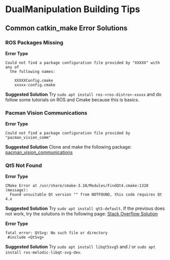 # DualManipulation Building Tips

## Common catkin_make Error Solutions

### ROS Packages Missing

**Error Type**
```
Could not find a package configuration file provided by "XXXXX" with any of
  the following names:

    XXXXXConfig.cmake
    xxxxx-config.cmake
```
**Suggested Solution**
Try `sudo apt install ros-<ros-distro>-xxxxx` and do follow some tutorials on ROS and Cmake because this is basics.

### Pacman Vision Communications
**Error Type**
```
Could not find a package configuration file provided by "pacman_vision_comm"

```
**Suggested Solution**
Clone and make the following package: [pacman_vision_communications](https://github.com/CentroEPiaggio/pacman_vision_communications)

### Qt5 Not Found
**Error Type**
```
CMake Error at /usr/share/cmake-3.10/Modules/FindQt4.cmake:1320 (message):
  Found unsuitable Qt version "" from NOTFOUND, this code requires Qt 4.x
```
**Suggested Solution**
Try `sudo apt install qt5-default`.
If the previous does not work, try the solutions in the following page: [Stack Overflow Solution](https://stackoverflow.com/questions/22113575/cmake-doesnt-know-where-is-qt4-qmake)

**Error Type**
```
fatal error: QtSvg: No such file or directory
 #include <QtSvg>
 ```
**Suggested Solution**
Try `sudo apt install libqt5svg5` and / or `sudo apt install ros-melodic-libqt-svg-dev`.

